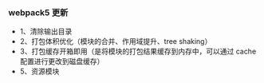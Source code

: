### webpack5 更新
* 1、清除输出目录
* 2、打包体积优化（模块的合并、作用域提升、tree shaking）
* 3、打包缓存开箱即用（是将模块的打包结果缓存到内存中，可以通过 cache 配置进行更改到磁盘缓存）
* 5、资源模块